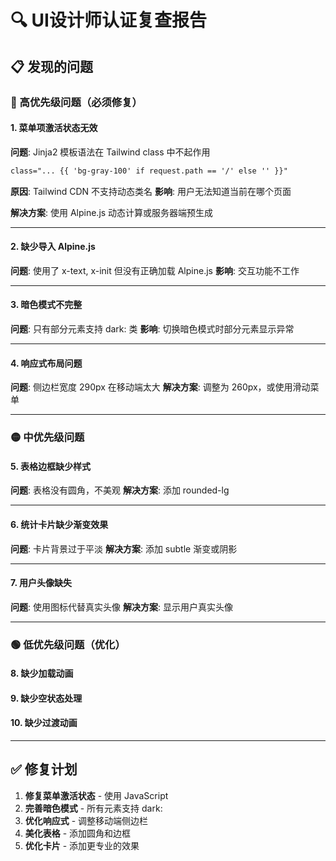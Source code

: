 # 🔍 UI设计师认证复查报告

## 📋 发现的问题

### 🔴 高优先级问题（必须修复）

#### 1. 菜单项激活状态无效
**问题**: Jinja2 模板语法在 Tailwind class 中不起作用
```html
class="... {{ 'bg-gray-100' if request.path == '/' else '' }}"
```
**原因**: Tailwind CDN 不支持动态类名
**影响**: 用户无法知道当前在哪个页面

**解决方案**: 使用 Alpine.js 动态计算或服务器端预生成

---

#### 2. 缺少导入 Alpine.js
**问题**: 使用了 x-text, x-init 但没有正确加载 Alpine.js
**影响**: 交互功能不工作

---

#### 3. 暗色模式不完整
**问题**: 只有部分元素支持 dark: 类
**影响**: 切换暗色模式时部分元素显示异常

---

#### 4. 响应式布局问题
**问题**: 侧边栏宽度 290px 在移动端太大
**解决方案**: 调整为 260px，或使用滑动菜单

---

### 🟡 中优先级问题

#### 5. 表格边框缺少样式
**问题**: 表格没有圆角，不美观
**解决方案**: 添加 rounded-lg

---

#### 6. 统计卡片缺少渐变效果
**问题**: 卡片背景过于平淡
**解决方案**: 添加 subtle 渐变或阴影

---

#### 7. 用户头像缺失
**问题**: 使用图标代替真实头像
**解决方案**: 显示用户真实头像

---

### 🟢 低优先级问题（优化）

#### 8. 缺少加载动画
#### 9. 缺少空状态处理
#### 10. 缺少过渡动画

---

## ✅ 修复计划

1. **修复菜单激活状态** - 使用 JavaScript
2. **完善暗色模式** - 所有元素支持 dark:
3. **优化响应式** - 调整移动端侧边栏
4. **美化表格** - 添加圆角和边框
5. **优化卡片** - 添加更专业的效果

